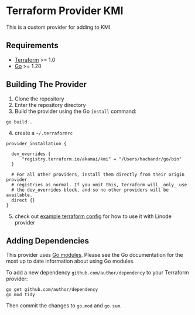 # Terraform Provider KMI 

 This is a custom provider for adding to KMI

## Requirements

- [Terraform](https://developer.hashicorp.com/terraform/downloads) >= 1.0
- [Go](https://golang.org/doc/install) >= 1.20

## Building The Provider

1. Clone the repository
2. Enter the repository directory
3. Build the provider using the Go `install` command:

```shell
go build .
```
4. create a `~/.terraformrc`
```shell
provider_installation {

  dev_overrides {
      "registry.terraform.io/akamai/kmi" = "/Users/hachandr/go/bin"
  }

  # For all other providers, install them directly from their origin provider
  # registries as normal. If you omit this, Terraform will _only_ use
  # the dev_overrides block, and so no other providers will be available.
  direct {}
}

```
5. check out [example terraform config](./examples/provider/provider.tf) for how to use it with Linode provider

## Adding Dependencies

This provider uses [Go modules](https://github.com/golang/go/wiki/Modules).
Please see the Go documentation for the most up to date information about using Go modules.

To add a new dependency `github.com/author/dependency` to your Terraform provider:

```shell
go get github.com/author/dependency
go mod tidy
```

Then commit the changes to `go.mod` and `go.sum`.



